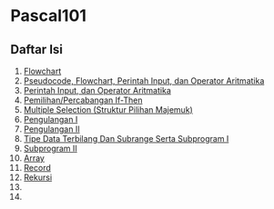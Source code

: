 # Pascal101

## Daftar Isi
1. [Flowchart](/Praktikum/1Praktikum)
2. [Pseudocode, Flowchart, Perintah Input, dan Operator Aritmatika](/Praktikum/2Praktikum/README.md)
3. [Perintah Input, dan Operator Aritmatika]()
4. [Pemilihan/Percabangan If-Then]()
5. [Multiple Selection (Struktur Pilihan Majemuk)]()
6. [Pengulangan I]()
7. [Pengulangan II]()
8. [Tipe Data Terbilang Dan Subrange Serta Subprogram I]()
9. [Subprogram II]()
10. [Array]()
11. [Record]()
12. [Rekursi]()
13. []()
14. []()